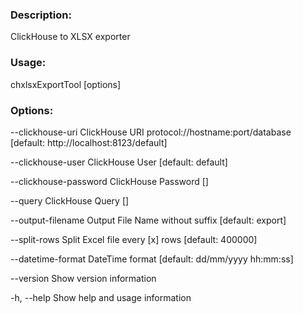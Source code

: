### Description:
  ClickHouse to XLSX exporter

### Usage:
  chxlsxExportTool [options]

### Options:
  --clickhouse-uri <clickhouse-uri>            ClickHouse URI protocol://hostname:port/database [default: http://localhost:8123/default]
  
  --clickhouse-user <clickhouse-user>          ClickHouse User [default: default]
  
  --clickhouse-password <clickhouse-password>  ClickHouse Password []
  
  --query <query>                              ClickHouse Query []
  
  --output-filename <output-filename>          Output File Name without suffix [default: export]
  
  --split-rows <split-rows>                    Split Excel file every [x] rows [default: 400000]
  
  --datetime-format <datetime-format>          DateTime format [default: dd/mm/yyyy hh:mm:ss]
  
  --version                                    Show version information
  
  -h, --help                               Show help and usage information

